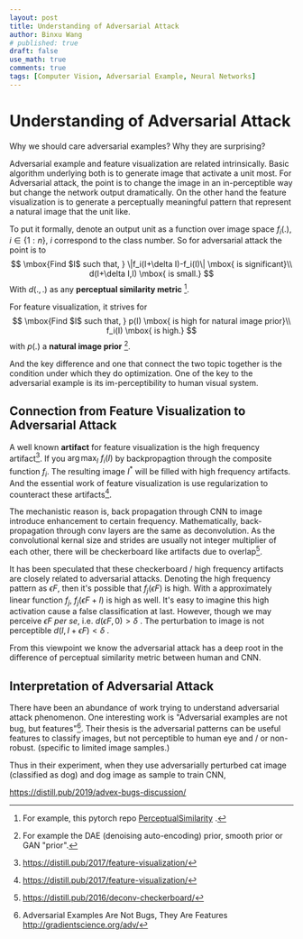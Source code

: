 ```yaml
---
layout: post
title: Understanding of Adversarial Attack
author: Binxu Wang
# published: true
draft: false
use_math: true
comments: true
tags: [Computer Vision, Adversarial Example, Neural Networks]
---
```


# Understanding of Adversarial Attack

Why we should care adversarial examples? Why they are surprising? 

Adversarial example and feature visualization are related intrinsically. Basic algorithm underlying both is to generate image that activate a unit most. For Adversarial attack, the point is to change the image in an in-perceptible way but change the network output dramatically. On the other hand the feature visualization is to generate a perceptually meaningful pattern that represent a natural image that the unit like. 

To put it formally, denote an output unit as a function over image space $f_i(.)$, $i\in\{1:n\}$, $i$ correspond to the class number. So for adversarial attack the point is to 
$$
\mbox{Find $I$ such that, }
\|f_i(I+\delta I)-f_i(I)\| \mbox{ is significant}\\
d(I+\delta I,I) \mbox{ is small.}
$$
With $d(.,.)$ as any **perceptual similarity metric** [^0].

[^0]: For example, this pytorch repo [PerceptualSimilarity](https://github.com/richzhang/PerceptualSimilarity) . 

For feature visualization, it strives for 
$$
\mbox{Find $I$ such that, } 
p(I) \mbox{ is high for natural image prior}\\
f_i(I) \mbox{ is high.}
$$
with $p(.)$ a **natural image prior** [^1].

[^1]: For example the DAE (denoising auto-encoding) prior, smooth prior or GAN "prior". 

And the key difference and one that connect the two topic together is the condition under which they do optimization. One of the key to the adversarial example is its im-perceptibility to human visual system. 

## Connection from Feature Visualization to Adversarial Attack

A well known **artifact** for feature visualization is the high frequency artifact[^2]. If you  $\arg\max_I\ f_i(I)$ by backpropagtion through the composite function $f_i$. The resulting image $I^*$ will be filled with high frequency artifacts. And the essential work of feature visualization is use regularization to counteract these artifacts[^2]. 

The mechanistic reason is, back propagation through CNN to image introduce enhancement to certain frequency. Mathematically, back-propagation through conv layers are the same as deconvolution. As the convolutional kernal size and strides are usually not integer multiplier of each other, there will be checkerboard like artifacts due to overlap[^3]. 

It has been speculated that these checkerboard / high frequency artifacts are closely related to adversarial attacks. Denoting the high frequency pattern as $\epsilon F$, then it's possible that $f_j(\epsilon F)$ is high. With a approximately linear function $f_j$, $f_j(\epsilon F+I)$ is high as well. It's easy to imagine this high activation cause a false classification at last. However, though we may perceive $\epsilon F$ *per se*, i.e. $d(\epsilon F,0)>\delta$ . The perturbation to image is not perceptible $d(I,I+\epsilon F)<\delta$ . 

From this viewpoint we know the adversarial attack has a deep root in the difference of perceptual similarity metric between human and CNN. 

[^2]: https://distill.pub/2017/feature-visualization/
[^3]: https://distill.pub/2016/deconv-checkerboard/

## Interpretation of Adversarial Attack

There have been an abundance of work trying to understand adversarial attack phenomenon. One interesting work is "Adversarial examples are not bug, but features"[^adv]. Their thesis is the adversarial patterns can be useful features to classify images, but not perceptible to human eye and / or non-robust. (specific to limited image samples.) 

Thus in their experiment, when they use adversarially perturbed cat image (classified as dog) and dog image as sample to train CNN, 

[^adv]: Adversarial Examples Are Not Bugs, They Are Features http://gradientscience.org/adv/

https://distill.pub/2019/advex-bugs-discussion/
